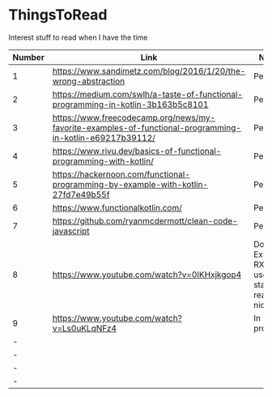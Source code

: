 # ThingsToRead
Interest stuff to read when I have the time

| Number | Link | Notes |
| ------------- | ------------- | ------------- |
| 1 | https://www.sandimetz.com/blog/2016/1/20/the-wrong-abstraction  | Pending  |
| 2 | https://medium.com/swlh/a-taste-of-functional-programming-in-kotlin-3b163b5c8101 | Pending |
| 3 | https://www.freecodecamp.org/news/my-favorite-examples-of-functional-programming-in-kotlin-e69217b39112/ | Pending |
| 4 | https://www.rivu.dev/basics-of-functional-programming-with-kotlin/ | Pending |
| 5 | https://hackernoon.com/functional-programming-by-example-with-kotlin-27fd7e49b55f | Pending |
| 6 | https://www.functionalkotlin.com/ | Pending |
| 7 | https://github.com/ryanmcdermott/clean-code-javascript | Pending |
| 8 | https://www.youtube.com/watch?v=0IKHxjkgop4 | Done ✅ Explains RX to use state really nice |
| 9 | https://www.youtube.com/watch?v=Ls0uKLqNFz4 | In progress |
| - |  |  |
| - |  |  |
| - |  |  |
| - |  |  |
